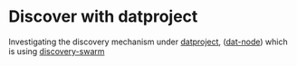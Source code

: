 # Discover with datproject

Investigating the discovery mechanism under [datproject](https://datproject.org/), 
([dat-node](https://github.com/datproject/dat-node))
which is using [discovery-swarm](https://github.com/mafintosh/discovery-swarm)